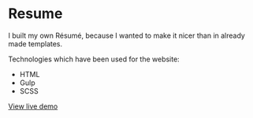 # Resume

I built my own Résumé, because I wanted to make it nicer than in already made templates.

Technologies which have been used for the website:
- HTML
- Gulp
- SCSS

[View live demo](https://anastasiastarodubtseva.com)